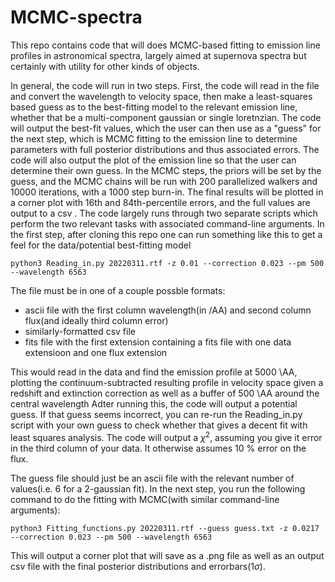 # MCMC-spectra
This repo contains code that will does MCMC-based fitting to emission line profiles in astronomical spectra, largely aimed at supernova spectra but certainly with utility for other kinds of objects.

In general, the code will run in two steps. First, the code will read in the file and convert the wavelength to velocity space, then make a least-squares based guess as to the best-fitting model to the relevant emission line, whether that be a multi-component gaussian or single loretnzian. The code will output the best-fit values, which the user can then use as a "guess" for the next step, which is MCMC fitting to the emission line to determine parameters with full posterior distributions and thus associated errors. The code will also output the plot of the emission line so that the user can determine their own guess. In the MCMC steps, the priors will be set by the guess, and the MCMC chains will be run with 200 parallelized walkers and 10000 iterations, with a 1000 step burn-in. The final results will be plotted in a corner plot with 16th and 84th-percentile errors, and the full values are output to a csv .
The code largely runs through two separate scripts which perform the two relevant tasks with associated command-line arguments.
In the first step, after cloning this repo one can run something like this to get a feel for the data/potential best-fitting model

```
python3 Reading_in.py 20220311.rtf -z 0.01 --correction 0.023 --pm 500 --wavelength 6563
```
The file must be in one of a couple possble formats:
* ascii file with the first column wavelength(in /AA) and second column flux(and ideally third column error)
* similarly-formatted csv file
* fits file with the first extension containing a fits file with one data extensioon and one flux extension

This would read in the data and find the emission profile at 5000 \AA, plotting the continuum-subtracted resulting profile in velocity space given a redshift and extinction correction as well as a buffer of 500 \AA around the central wavelength
Adter running this, the code will output a potential guess. If that guess seems incorrect, you can re-run the Reading_in.py script with your own guess to check whether that gives a decent fit with least squares analysis. The code will output a $\chi^2$, assuming you give it error in the third column of your data. It otherwise assumes 10 % error on the flux.

The guess file should just be an ascii file with the relevant number of values(i.e. 6 for a 2-gaussian fit). In the next step, you run the following command to do the fitting with MCMC(with similar command-line arguments):
```
python3 Fitting_functions.py 20220311.rtf --guess guess.txt -z 0.0217 --correction 0.023 --pm 500 --wavelength 6563
```
This will output a corner plot that will save as a .png file as well as an output csv file with the final posterior distributions and errorbars(1$\sigma$).
